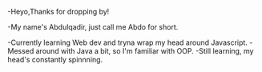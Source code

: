 -Heyo,Thanks for dropping by!

-My name's Abdulqadir, just call me Abdo for short.

-Currently learning Web dev and tryna wrap my head around Javascript. 
-Messed around with Java a bit, so I'm familiar with OOP. 
-Still learning, my head's constantly spinnning.
